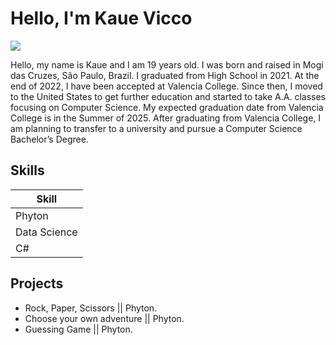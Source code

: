 # Hello, I'm Kaue Vicco
<a href="www.linkedin.com/in/kauevicco"><img src="https://img.shields.io/badge/-LinkedIn-0072b1?&style=for-the-badge&logo=linkedin&logoColor=white" /></a>

Hello, my name is Kaue and I am 19 years old. I was born and raised
in Mogi das Cruzes, São Paulo, Brazil. I graduated from High
School in 2021. At the end of 2022, I have been accepted at
Valencia College. Since then, I moved to the United States to get
further education and started to take A.A. classes focusing on
Computer Science. My expected graduation date from Valencia
College is in the Summer of 2025. After graduating from Valencia
College, I am planning to transfer to a university and pursue a
Computer Science Bachelor’s Degree.

## Skills

| Skill                                         
|-----------------------------------------------
| Phyton |       
| Data Science |
| C# | 

## Projects
- Rock, Paper, Scissors || Phyton.
- Choose your own adventure || Phyton.
- Guessing Game || Phyton.
